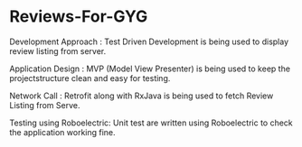 # Reviews-For-GYG

Development Approach : 
Test Driven Development is being used to display review listing from server.

Application Design : 
MVP (Model View Presenter) is being used to keep the projectstructure clean and easy for testing.

Network Call : 
Retrofit along with RxJava is being used to fetch Review Listing from Serve.

Testing using Roboelectric: 
Unit test are written using Roboelectric to check the application working fine.

